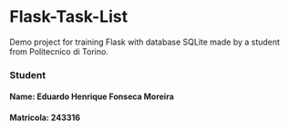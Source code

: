 # Flask-Task-List
Demo project for training Flask with database SQLite made by a student from Politecnico di Torino.

### Student
#### Name: Eduardo Henrique Fonseca Moreira
#### Matricola: 243316
